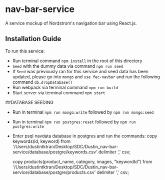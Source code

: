 # nav-bar-service

A service mockup of Nordstrom's navigation bar using React.js.

## Installation Guide

To run this service:
- Run terminal command `npm install` in the root of this directory
- `Seed` with the dummy data via command `npm run seed`
 - If `Seed` was previously ran for this service and seed data has been updated, please go into `mongo` and `use fec-navbar` and run the following command `db.dropDatabase()`
- Run webpack via terminal command `npm run build`
- Start server via terminal command `npm start`


##DATABASE SEEDING
- Run in terminal `npm run mongo:write` followed by `npm run mongo:seed`
- Run in terminal `npm run postgres:reset` followed by `npm run postgres:write`
- Enter psql navdata database in postgres and run the commands:
    copy keywords(id, keyword) from '/Users/dustintktran/Desktop/SDC/Dustin_nav-bar-service/database/postgre/keywords.csv' delimiter ',' csv;

    copy products(product_name, category, images, "keywordId") from '/Users/dustintktran/Desktop/SDC/Dustin_nav-bar-service/database/postgre/products.csv' delimiter ',' csv;